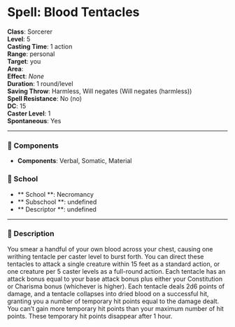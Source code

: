 
# Spell: Blood Tentacles
**Class**: Sorcerer  
**Level**: 5  
**Casting Time**: 1 action  
**Range**: personal  
**Target**: you  
**Area**:   
**Effect**: _None_  
**Duration**: 1 round/level  
**Saving Throw**: Harmless, Will negates (Will negates (harmless))  
**Spell Resistance**: No (no)  
**DC**: 15  
**Caster Level**: 1  
**Spontaneous**: Yes

---

### 🔮 Components
- **Components**: Verbal, Somatic, Material

### 🏫 School
- ** School **: Necromancy
- ** Subschool **: undefined
- ** Descriptor **: undefined
---

### 📜 Description
You smear a handful of your own blood across your chest, causing one writhing tentacle per caster level to burst forth. You can direct these tentacles to attack a single creature within 15 feet as a standard action, or one creature per 5 caster levels as a full-round action. Each tentacle has an attack bonus equal to your base attack bonus plus either your Constitution or Charisma bonus (whichever is higher). Each tentacle deals 2d6 points of damage, and a tentacle collapses into dried blood on a successful hit, granting you a number of temporary hit points equal to the damage dealt. You can’t gain more temporary hit points than your maximum number of hit points. These temporary hit points disappear after 1 hour.
